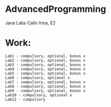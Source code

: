 # AdvancedProgramming
Java Labs
Calin Irina, E2

# Work:
	Lab1 - compulsory, optional, bonus x 
	Lab2 - compulsory, optional, bonus x 
	Lab3 - compulsory, optional, bonus x 
	Lab4 - compulsory, optional, bonus x 
	Lab5 - compulsory, optional, bonus x 
	Lab6 - compulsory, optional x 
	Lab7 - compulsory, optional, bonus x 
	Lab8 - compulsory, optional, bonus x
	Lab9 - compulsory, optional, bonus x
	Lab10 - compulsory, optional x
	Lab11 - compulsory
